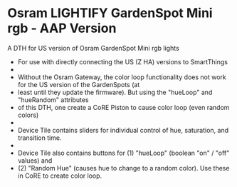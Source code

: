 # Osram LIGHTIFY GardenSpot Mini rgb - AAP Version

A DTH for US version of Osram GardenSpot Mini rgb lights

 *   For use with directly connecting the US (Z HA) versions to SmartThings
 *  
 *   Without the Osram Gateway, the color loop functionality does not work for the US version of the GardenSpots (at 
 *   least until they update the firmware).  But using the "hueLoop" and "hueRandom" attributes
 *   of this DTH, one create a CoRE Piston to cause color loop (even random colors)
 *
 *   Device Tile contains sliders for individual control of hue, saturation, and transition time.
 *
 *	 Device Tile also contains buttons for (1) "hueLoop" (boolean "on" / "off" values) and  
 *   (2) "Random Hue" (causes hue to change to a random color).  Use these in CoRE to create color loop.
 
